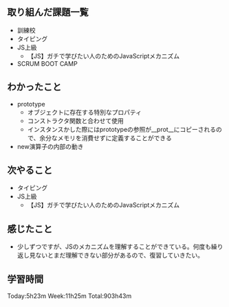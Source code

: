 ## 取り組んだ課題一覧
- 訓練校
- タイピング
- JS上級
    - 【JS】ガチで学びたい人のためのJavaScriptメカニズム
- SCRUM BOOT CAMP
## わかったこと
- prototype
    - オブジェクトに存在する特別なプロパティ
    - コンストラクタ関数と合わせて使用
    - インスタンスかした際にはprototypeの参照が__prot__にコピーされるので、余分なメモリを消費せずに定義することができる
- new演算子の内部の動き
## 次やること
- タイピング
- JS上級
    - 【JS】ガチで学びたい人のためのJavaScriptメカニズム
## 感じたこと
- 少しずつですが、JSのメカニズムを理解することができている。何度も繰り返し見ないとまだ理解できない部分があるので、復習していきたい。
## 学習時間
Today:5h23m Week:11h25m Total:903h43m